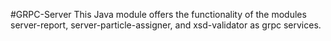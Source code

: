 #GRPC-Server
This Java module offers the functionality of the modules server-report, server-particle-assigner, and xsd-validator as grpc services.
